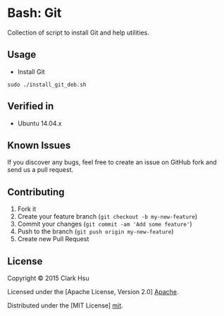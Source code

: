 # Bash: Git
Collection of script to install Git and help utilities.

## Usage

* Install Git

```
sudo ./install_git_deb.sh
```

## Verified in 
* Ubuntu 14.04.x

## Known Issues
If you discover any bugs, feel free to create an issue on GitHub fork and send us a pull request.

## Contributing

1. Fork it
2. Create your feature branch (`git checkout -b my-new-feature`)
3. Commit your changes (`git commit -am 'Add some feature'`)
4. Push to the branch (`git push origin my-new-feature`)
5. Create new Pull Request

## License
Copyright © 2015 Clark Hsu

Licensed under the [Apache License, Version 2.0] [Apache].

Distributed under the [MIT License] [mit].

[Apache]: http://www.apache.org/licenses/LICENSE-2.0
[MIT]: http://www.opensource.org/licenses/mit-license.php
